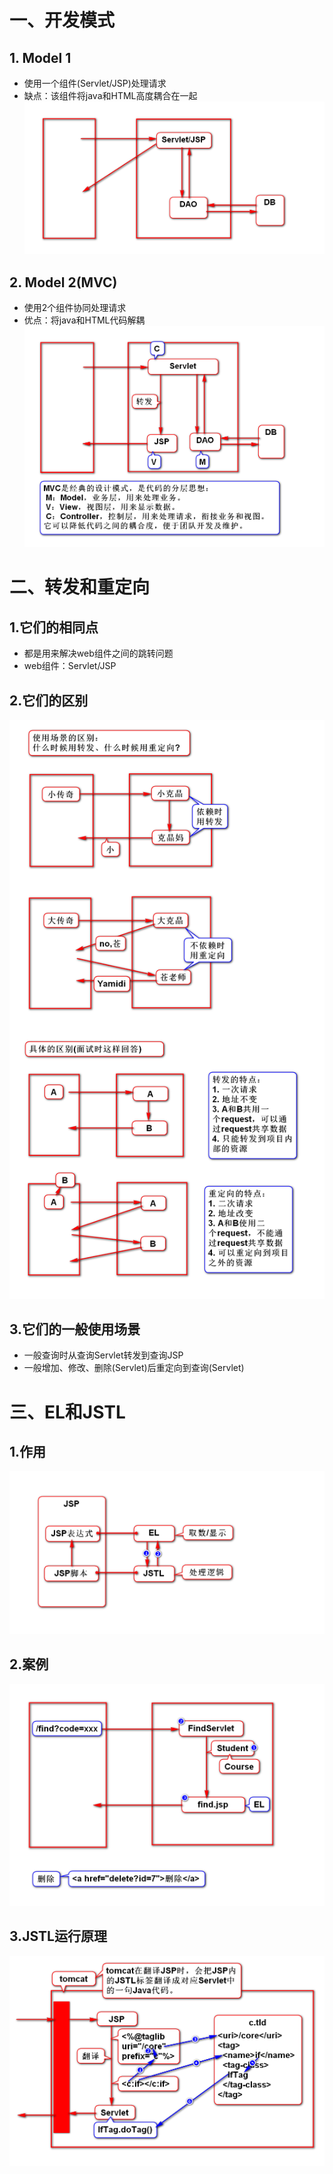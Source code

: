 # 一、开发模式
## 1. Model 1
- 使用一个组件(Servlet/JSP)处理请求
- 缺点：该组件将java和HTML高度耦合在一起
![](1.png)

## 2. Model 2(MVC)
- 使用2个组件协同处理请求
- 优点：将java和HTML代码解耦
![](2.png)

# 二、转发和重定向
## 1.它们的相同点
- 都是用来解决web组件之间的跳转问题
- web组件：Servlet/JSP

## 2.它们的区别
![](3.png)

## 3.它们的一般使用场景
- 一般查询时从查询Servlet转发到查询JSP
- 一般增加、修改、删除(Servlet)后重定向到查询(Servlet)

# 三、EL和JSTL
## 1.作用
![](4.png)

## 2.案例
![](5.png)

## 3.JSTL运行原理
![](6.png)